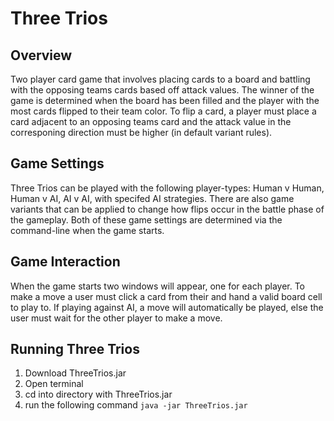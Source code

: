 # Three Trios #
## Overview ##
Two player card game that involves placing cards to a board and battling with the opposing teams cards based off attack values. The winner of the game is determined when the board has been filled and the player with the most cards flipped to their team color. To flip a card, a player must place a card adjacent to an opposing teams card and the attack value in the corresponing direction must be higher (in default variant rules).

## Game Settings ##
Three Trios can be played with the following player-types: Human v Human, Human v AI, AI v AI, with specifed AI strategies.
There are also game variants that can be applied to change how flips occur in the battle phase of the gameplay.
Both of these game settings are determined via the command-line when the game starts. 

## Game Interaction ## 
When the game starts two windows will appear, one for each player. To make a move a user must click a card from their and hand a valid board cell to play to. If playing against AI, a move will automatically be played, else the user must wait for the other player to make a move. 

## Running Three Trios ##
1. Download ThreeTrios.jar
2. Open terminal
3. cd into directory with ThreeTrios.jar
4. run the following command `java -jar ThreeTrios.jar`

